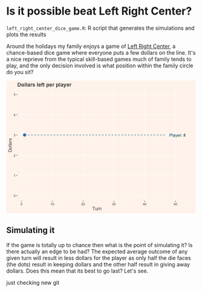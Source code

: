 # Is it possible beat Left Right Center?
`left_right_center_dice_game.R`: R script that generates the simulations and plots the results

Around the holidays my family enjoys a game of [Left Right Center](https://en.wikipedia.org/wiki/LCR_(dice_game)), a chance-based dice game where everyone puts a few dollars on the line. It's a nice reprieve from the typical skill-based games much of family tends to play, and the only decision involved is what position within the family circle do you sit?

![](LRC.gif)

## Simulating it
If the game is totally up to chance then what is the point of simulating it? Is there actually an edge to be had? The expected average outcome of any given turn will result in less dollars for the player as only half the die faces (the dots) result in keeping dollars and the other half result in giving away dollars. Does this mean that its best to go last? Let's see.

just checking new git





